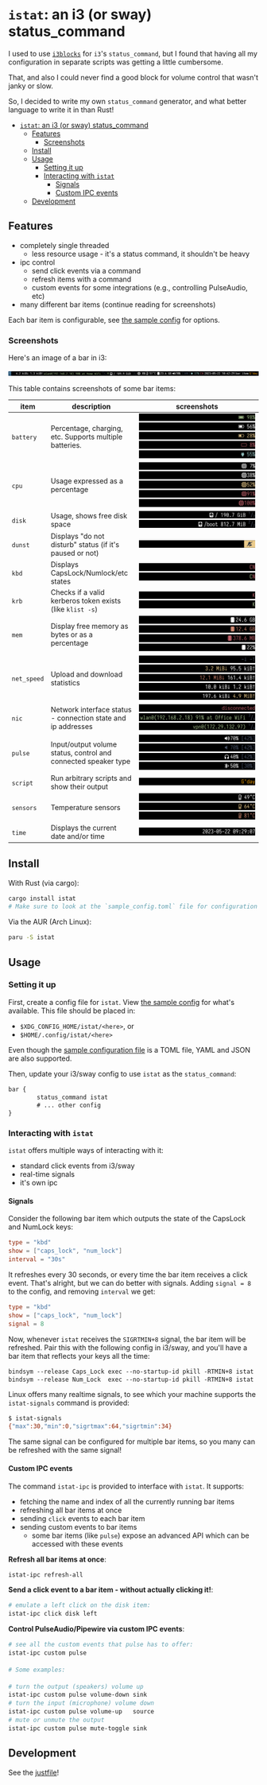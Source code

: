 # `istat`: an i3 (or sway) status_command

I used to use [`i3blocks`](https://github.com/vivien/i3blocks) for `i3`'s `status_command`, but I found that having all
my configuration in separate scripts was getting a little cumbersome.

That, and also I could never find a good block for volume control that wasn't janky or slow.

So, I decided to write my own `status_command` generator, and what better language to write it in than Rust!

- [`istat`: an i3 (or sway) status\_command](#istat-an-i3-or-sway-status_command)
  - [Features](#features)
    - [Screenshots](#screenshots)
  - [Install](#install)
  - [Usage](#usage)
    - [Setting it up](#setting-it-up)
    - [Interacting with `istat`](#interacting-with-istat)
      - [Signals](#signals)
      - [Custom IPC events](#custom-ipc-events)
  - [Development](#development)


## Features

* completely single threaded
  * less resource usage - it's a status command, it shouldn't be heavy
* ipc control
  * send click events via a command
  * refresh items with a command
  * custom events for some integrations (e.g., controlling PulseAudio, etc)
* many different bar items (continue reading for screenshots)

Each bar item is configurable, see [the sample config](./sample_config.toml) for options.

### Screenshots

Here's an image of a bar in i3:

![screenshot of i3bar](./.github/assets/full.png)

This table contains screenshots of some bar items:

| item        | description                                                    | screenshots                                                                                                                                                                                   |
| ----------- | -------------------------------------------------------------- | --------------------------------------------------------------------------------------------------------------------------------------------------------------------------------------------- |
| `battery`   | Percentage, charging, etc. Supports multiple batteries.        | ![](./.github/assets/battery_1.png) ![](./.github/assets/battery_2.png) ![](./.github/assets/battery_3.png) ![](./.github/assets/battery_4.png) ![](./.github/assets/battery_5.png)           |
| `cpu`       | Usage expressed as a percentage                                | ![](./.github/assets/cpu_1.png) ![](./.github/assets/cpu_2.png) ![](./.github/assets/cpu_3.png) ![](./.github/assets/cpu_4.png) ![](./.github/assets/cpu_5.png)                               |
| `disk`      | Usage, shows free disk space                                   | ![](./.github/assets/disk_1.png) ![](./.github/assets/disk_2.png)                                                                                                                             |
| `dunst`     | Displays "do not disturb" status (if it's paused or not)       | ![](./.github/assets/dunst_1.png)                                                                                                                                                             |
| `kbd`       | Displays CapsLock/Numlock/etc states                           | ![](./.github/assets/kbd_1.png) ![](./.github/assets/kbd_2.png)                                                                                                                               |
| `krb`       | Checks if a valid kerberos token exists (like `klist -s`)      | ![](./.github/assets/krb_1.png) ![](./.github/assets/krb_2.png)                                                                                                                               |
| `mem`       | Display free memory as bytes or as a percentage                | ![](./.github/assets/mem_1.png) ![](./.github/assets/mem_2.png) ![](./.github/assets/mem_3.png) ![](./.github/assets/mem_4.png)                                                               |
| `net_speed` | Upload and download statistics                                 | ![](./.github/assets/net_speed_1.png) ![](./.github/assets/net_speed_2.png) ![](./.github/assets/net_speed_3.png) ![](./.github/assets/net_speed_4.png) ![](./.github/assets/net_speed_5.png) |
| `nic`       | Network interface status - connection state and ip addresses   | ![](./.github/assets/nic_1.png) ![](./.github/assets/nic_2.png) ![](./.github/assets/nic_3.png)                                                                                               |
| `pulse`     | Input/output volume status, control and connected speaker type | ![](./.github/assets/pulse_1.png) ![](./.github/assets/pulse_2.png) ![](./.github/assets/pulse_3.png) ![](./.github/assets/pulse_4.png)                                                       |
| `script`    | Run arbitrary scripts and show their output                    | ![](./.github/assets/script_1.png)                                                                                                                                                            |
| `sensors`   | Temperature sensors                                            | ![](./.github/assets/sensors_1.png) ![](./.github/assets/sensors_2.png) ![](./.github/assets/sensors_3.png)                                                                                   |
| `time`      | Displays the current date and/or time                          | ![](./.github/assets/time_1.png)                                                                                                                                                              |


## Install

With Rust (via cargo):

```sh
cargo install istat
# Make sure to look at the `sample_config.toml` file for configuration options
```

Via the AUR (Arch Linux):

```sh
paru -S istat
```

## Usage

### Setting it up

First, create a config file for `istat`. View [the sample config](./sample_config.toml) for what's available.
This file should be placed in:

* `$XDG_CONFIG_HOME/istat/<here>`, or
* `$HOME/.config/istat/<here>`

Even though the [sample configuration file](./sample_config.toml) is a TOML file, YAML and JSON are also supported.

Then, update your i3/sway config to use `istat` as the `status_command`:

```
bar {
        status_command istat
        # ... other config
}
```

### Interacting with `istat`

`istat` offers multiple ways of interacting with it:

* standard click events from i3/sway
* real-time signals
* it's own ipc

#### Signals

Consider the following bar item which outputs the state of the CapsLock and NumLock keys:

```toml
type = "kbd"
show = ["caps_lock", "num_lock"]
interval = "30s"
```

It refreshes every 30 seconds, or every time the bar item receives a click event. That's alright, but we can do better with signals.
Adding `signal = 8` to the config, and removing `interval` we get:

```toml
type = "kbd"
show = ["caps_lock", "num_lock"]
signal = 8
```

Now, whenever `istat` receives the `SIGRTMIN+8` signal, the bar item will be refreshed.
Pair this with the following config in i3/sway, and you'll have a bar item that reflects your keys all the time:

```
bindsym --release Caps_Lock exec --no-startup-id pkill -RTMIN+8 istat
bindsym --release Num_Lock  exec --no-startup-id pkill -RTMIN+8 istat
```

Linux offers many realtime signals, to see which your machine supports the `istat-signals` command is provided:

```bash
$ istat-signals
{"max":30,"min":0,"sigrtmax":64,"sigrtmin":34}
```

The same signal can be configured for multiple bar items, so you many can be refreshed with the same signal!

#### Custom IPC events

The command `istat-ipc` is provided to interface with `istat`. It supports:

* fetching the name and index of all the currently running bar items
* refreshing all bar items at once
* sending `click` events to each bar item
* sending custom events to bar items
  * some bar items (like `pulse`) expose an advanced API which can be accessed with these events

**Refresh all bar items at once**:

```bash
istat-ipc refresh-all
```

**Send a click event to a bar item - without actually clicking it!**:

```bash
# emulate a left click on the disk item:
istat-ipc click disk left
```

**Control PulseAudio/Pipewire via custom IPC events**:

```bash
# see all the custom events that pulse has to offer:
istat-ipc custom pulse

# Some examples:

# turn the output (speakers) volume up
istat-ipc custom pulse volume-down sink
# turn the input (microphone) volume down
istat-ipc custom pulse volume-up   source
# mute or unmute the output
istat-ipc custom pulse mute-toggle sink
```

## Development

See the [justfile](./justfile)!
